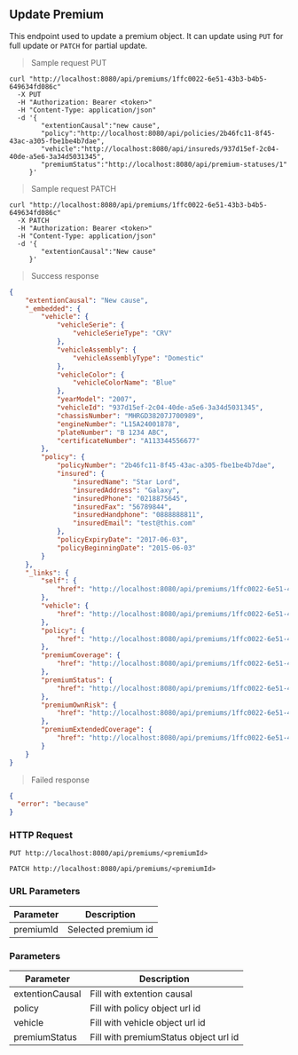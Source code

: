## Update Premium

This endpoint used to update a premium object. It can update using <code>PUT</code> for full update or <code>PATCH</code> for partial update.

> Sample request PUT

```shell
curl "http://localhost:8080/api/premiums/1ffc0022-6e51-43b3-b4b5-649634fd086c"
  -X PUT
  -H "Authorization: Bearer <token>"
  -H "Content-Type: application/json"
  -d '{
        "extentionCausal":"new cause",
        "policy":"http://localhost:8080/api/policies/2b46fc11-8f45-43ac-a305-fbe1be4b7dae",
        "vehicle":"http://localhost:8080/api/insureds/937d15ef-2c04-40de-a5e6-3a34d5031345",
        "premiumStatus":"http://localhost:8080/api/premium-statuses/1"
     }'
```

> Sample request PATCH

```shell
curl "http://localhost:8080/api/premiums/1ffc0022-6e51-43b3-b4b5-649634fd086c"
  -X PATCH
  -H "Authorization: Bearer <token>"
  -H "Content-Type: application/json"
  -d '{
        "extentionCausal":"New cause"
     }'
```

> Success response

```json
{
    "extentionCausal": "New cause",
    "_embedded": {
        "vehicle": {
            "vehicleSerie": {
                "vehicleSerieType": "CRV"
            },
            "vehicleAssembly": {
                "vehicleAssemblyType": "Domestic"
            },
            "vehicleColor": {
                "vehicleColorName": "Blue"
            },
            "yearModel": "2007",
            "vehicleId": "937d15ef-2c04-40de-a5e6-3a34d5031345",
            "chassisNumber": "MHRGD38207J700989",
            "engineNumber": "L15A24001878",
            "plateNumber": "B 1234 ABC",
            "certificateNumber": "A113344556677"
        },
        "policy": {
            "policyNumber": "2b46fc11-8f45-43ac-a305-fbe1be4b7dae",
            "insured": {
                "insuredName": "Star Lord",
                "insuredAddress": "Galaxy",
                "insuredPhone": "0218875645",
                "insuredFax": "56789844",
                "insuredHandphone": "0888888811",
                "insuredEmail": "test@this.com"
            },
            "policyExpiryDate": "2017-06-03",
            "policyBeginningDate": "2015-06-03"
        }
    },
    "_links": {
        "self": {
            "href": "http://localhost:8080/api/premiums/1ffc0022-6e51-43b3-b4b5-649634fd086c"
        },
        "vehicle": {
            "href": "http://localhost:8080/api/premiums/1ffc0022-6e51-43b3-b4b5-649634fd086c/vehicle"
        },
        "policy": {
            "href": "http://localhost:8080/api/premiums/1ffc0022-6e51-43b3-b4b5-649634fd086c/policy"
        },
        "premiumCoverage": {
            "href": "http://localhost:8080/api/premiums/1ffc0022-6e51-43b3-b4b5-649634fd086c/premiumCoverage"
        },
        "premiumStatus": {
            "href": "http://localhost:8080/api/premiums/1ffc0022-6e51-43b3-b4b5-649634fd086c/premiumStatus"
        },
        "premiumOwnRisk": {
            "href": "http://localhost:8080/api/premiums/1ffc0022-6e51-43b3-b4b5-649634fd086c/premiumOwnRisk"
        },
        "premiumExtendedCoverage": {
            "href": "http://localhost:8080/api/premiums/1ffc0022-6e51-43b3-b4b5-649634fd086c/premiumExtendedCoverage"
        }
    }
}
```

> Failed response

```json
{
  "error": "because"
}
```

### HTTP Request

`PUT http://localhost:8080/api/premiums/<premiumId>`

`PATCH http://localhost:8080/api/premiums/<premiumId>`

### URL Parameters

Parameter | Description
--------- | -----------
premiumId | Selected premium id

### Parameters

Parameter | Description
--------- | -----------
extentionCausal | Fill with extention causal
policy | Fill with policy object url id
vehicle | Fill with vehicle object url id
premiumStatus | Fill with premiumStatus object url id